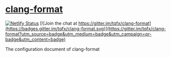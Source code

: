 # [clang-format](https://clang.llvm.org/docs/ClangFormatStyleOptions.html)

[![Netlify Status](https://api.netlify.com/api/v1/badges/33cd4d1b-82d8-48c7-8565-9037620b8f13/deploy-status)](https://app.netlify.com/sites/clang-format/deploys)
[![Join the chat at https://gitter.im/tqfx/clang-format](https://badges.gitter.im/tqfx/clang-format.svg)](https://gitter.im/tqfx/clang-format?utm_source=badge&utm_medium=badge&utm_campaign=pr-badge&utm_content=badge)

The configuration document of clang-format

